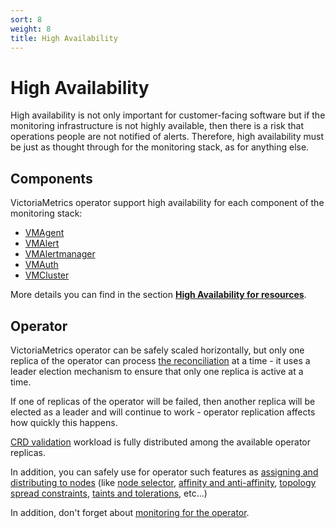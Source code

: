```yaml
---
sort: 8
weight: 8
title: High Availability
---
```


# High Availability

High availability is not only important for customer-facing software but if the monitoring infrastructure is not highly available, then there is a risk that operations people are not notified of alerts.
Therefore, high availability must be just as thought through for the monitoring stack, as for anything else.

## Components

VictoriaMetrics operator support high availability for each component of the monitoring stack:

- [VMAgent](./resources/vmagent.md#high-availability)
- [VMAlert](./resources/vmalert.md#high-availability)
- [VMAlertmanager](./resources/vmalertmanager.md#high-availability)
- [VMAuth](./resources/vmauth.md#high-availability)
- [VMCluster](./resources/vmcluster.md#high-availability)

More details you can find in the section **[High Availability for resources](./resources/README.md#high-availability)**.

## Operator

VictoriaMetrics operator can be safely scaled horizontally, but only one replica of the operator can 
process [the reconciliation](./README.md#reconciliation-cycle) at a time - 
it uses a leader election mechanism to ensure that only one replica is active at a time.

If one of replicas of the operator will be failed, then another replica will be elected as a leader and will continue to work -
operator replication affects how quickly this happens.

[CRD validation](./configuration.md#crd-validation) workload is fully 
distributed among the available operator replicas.

In addition, you can safely use for operator such features 
as [assigning and distributing to nodes](https://kubernetes.io/docs/concepts/scheduling-eviction/assign-pod-node/)
(like [node selector](https://kubernetes.io/docs/concepts/scheduling-eviction/assign-pod-node/#nodeselector), 
[affinity and anti-affinity](https://kubernetes.io/docs/concepts/scheduling-eviction/assign-pod-node/#affinity-and-anti-affinity),
[topology spread constraints](https://kubernetes.io/docs/concepts/scheduling-eviction/assign-pod-node/#pod-topology-spread-constraints),
[taints and tolerations](https://kubernetes.io/docs/concepts/scheduling-eviction/taint-and-toleration/), etc...)

In addition, don't forget about [monitoring for the operator](./monitoring.md).
